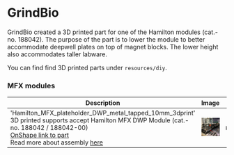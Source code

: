# GrindBio

GrindBio created a 3D printed part for one of the Hamilton modules (cat.-no. 188042). The purpose of the part is to lower the module to better accommodate deepwell plates on top of magnet blocks. The lower height also accommodates taller labware.

You can find find 3D printed parts under `resources/diy`.

### MFX modules
| Description | Image | PLR definition |
| - | - | - |
| 'Hamilton_MFX_plateholder_DWP_metal_tapped_10mm_3dprint'<br>3D printed supports accept Hamilton MFX DWP Module (cat.-no. 188042 / 188042-00)<br>[OnShape link to part](https://cad.onshape.com/documents/87b79aea22945656e1849b61/w/1d28384d184c23a6551facf8/e/3313021cc0b2fe3c5e005547) <br> Read more about assembly [here](https://labautomation.io/t/adapters-for-hamilton-carrier-188039/6561)| ![](img/custom/3d-supports-for-Hamilton-module.jpeg) | `Hamilton_MFX_plateholder_DWP_metal_tapped_10mm_3dprint` |



